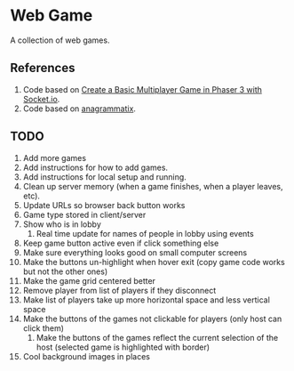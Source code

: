 # Web Game
A collection of web games.

## References
1. Code based on [Create a Basic Multiplayer Game in Phaser 3 with Socket.io](https://gamedevacademy.org/create-a-basic-multiplayer-game-in-phaser-3-with-socket-io-part-1/).
1. Code based on [anagrammatix](https://github.com/ericterpstra/anagrammatix).

## TODO
1. Add more games
1. Add instructions for how to add games.
1. Add instructions for local setup and running.
1. Clean up server memory (when a game finishes, when a player leaves, etc).
1. Update URLs so browser back button works
1. Game type stored in client/server
1. Show who is in lobby
   1. Real time update for names of people in lobby using events
1. Keep game button active even if click something else
1. Make sure everything looks good on small computer screens
1. Make the buttons un-highlight when hover exit (copy game code works but not the other ones)
1. Make the game grid centered better
1. Remove player from list of players if they disconnect
1. Make list of players take up more horizontal space and less vertical space
1. Make the buttons of the games not clickable for players (only host can click them)
   1. Make the buttons of the games reflect the current selection of the host (selected game is highlighted with border)
1. Cool background images in places
